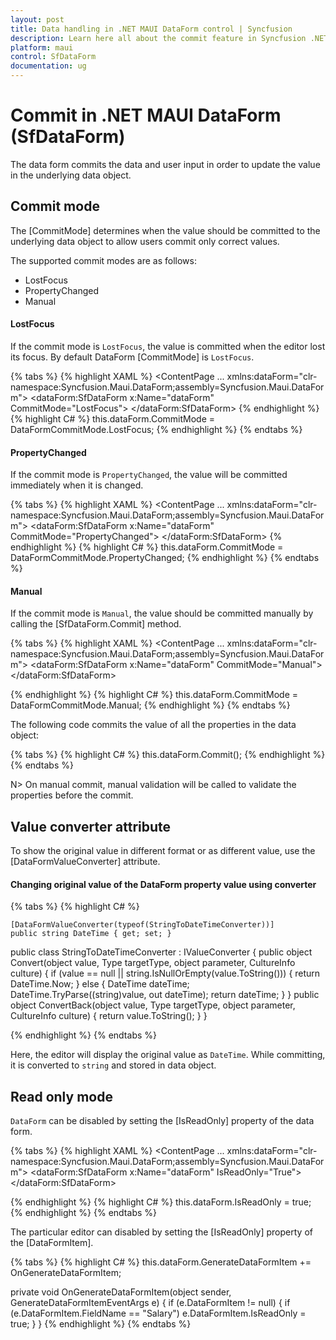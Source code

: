 ```yaml
---
layout: post
title: Data handling in .NET MAUI DataForm control | Syncfusion
description: Learn here all about the commit feature in Syncfusion .NET MAUI DataForm (SfDataForm) control and more.
platform: maui
control: SfDataForm
documentation: ug
---
```


# Commit in .NET MAUI DataForm (SfDataForm)

The data form commits the data and user input in order to update the value in the underlying data object.

## Commit mode

The [CommitMode] determines when the value should be committed to the underlying data object to allow users commit only correct values.

The supported commit modes are as follows:

* LostFocus
* PropertyChanged
* Manual

#### LostFocus

If the commit mode is `LostFocus`, the value is committed when the editor lost its focus. By default DataForm [CommitMode] is `LostFocus`.

{% tabs %}
{% highlight XAML %}
<ContentPage 
...
             xmlns:dataForm="clr-namespace:Syncfusion.Maui.DataForm;assembly=Syncfusion.Maui.DataForm">
    <dataForm:SfDataForm
        x:Name="dataForm"
        CommitMode="LostFocus">
    </dataForm:SfDataForm>
</ContentPage>
{% endhighlight %}
{% highlight C# %}
this.dataForm.CommitMode = DataFormCommitMode.LostFocus;
{% endhighlight %}
{% endtabs %}

#### PropertyChanged

If the commit mode is `PropertyChanged`, the value will be committed immediately when it is changed.

{% tabs %}
{% highlight XAML %}
<ContentPage 
...
             xmlns:dataForm="clr-namespace:Syncfusion.Maui.DataForm;assembly=Syncfusion.Maui.DataForm">
    <dataForm:SfDataForm
        x:Name="dataForm"
        CommitMode="PropertyChanged">
    </dataForm:SfDataForm>
</ContentPage>
{% endhighlight %}
{% highlight C# %}
this.dataForm.CommitMode = DataFormCommitMode.PropertyChanged;
{% endhighlight %}
{% endtabs %}

#### Manual

If the commit mode is `Manual`, the value should be committed manually by calling the [SfDataForm.Commit] method.

{% tabs %}
{% highlight XAML %}
<ContentPage 
...
        xmlns:dataForm="clr-namespace:Syncfusion.Maui.DataForm;assembly=Syncfusion.Maui.DataForm">
    <dataForm:SfDataForm
        x:Name="dataForm"
        CommitMode="Manual">
    </dataForm:SfDataForm>

</ContentPage>
{% endhighlight %}
{% highlight C# %}
this.dataForm.CommitMode = DataFormCommitMode.Manual;
{% endhighlight %}
{% endtabs %}

The following code commits the value of all the properties in the data object:

{% tabs %}
{% highlight C# %}
this.dataForm.Commit();
{% endhighlight %}
{% endtabs %}

N> On manual commit, manual validation will be called to validate the properties before the commit.

## Value converter attribute

To show the original value in different format or as different value, use the [DataFormValueConverter] attribute.

#### Changing original value of the DataForm property value using converter

{% tabs %}
{% highlight C# %}

    [DataFormValueConverter(typeof(StringToDateTimeConverter))]
    public string DateTime { get; set; }

public class StringToDateTimeConverter : IValueConverter
{
    public object Convert(object value, Type targetType, object parameter, CultureInfo culture)
    {
        if (value == null || string.IsNullOrEmpty(value.ToString()))
        {
            return DateTime.Now;
        }
        else
        {
            DateTime dateTime;
            DateTime.TryParse((string)value, out dateTime);
            return dateTime;
        }
    }
    public object ConvertBack(object value, Type targetType, object parameter, CultureInfo culture)
    {
        return value.ToString();
    }
}

{% endhighlight %}
{% endtabs %}

Here, the editor will display the original value as `DateTime`. While committing, it is converted to `string` and stored in data object.

## Read only mode

`DataForm` can be disabled by setting the [IsReadOnly] property of the data form.

{% tabs %}
{% highlight XAML %}
<ContentPage 
...
             xmlns:dataForm="clr-namespace:Syncfusion.Maui.DataForm;assembly=Syncfusion.Maui.DataForm">
    <dataForm:SfDataForm
        x:Name="dataForm" 
        IsReadOnly="True">
    </dataForm:SfDataForm>

</ContentPage>
{% endhighlight %}
{% highlight C# %}
this.dataForm.IsReadOnly = true;
{% endhighlight %}
{% endtabs %}

The particular editor can disabled by setting the [IsReadOnly] property of the [DataFormItem].

{% tabs %}
{% highlight C# %}
this.dataForm.GenerateDataFormItem += OnGenerateDataFormItem;

 private void OnGenerateDataFormItem(object sender, GenerateDataFormItemEventArgs e)
{
    if (e.DataFormItem != null)
    {
        if (e.DataFormItem.FieldName == "Salary")
            e.DataFormItem.IsReadOnly = true;
    }
}
{% endhighlight %}
{% endtabs %}